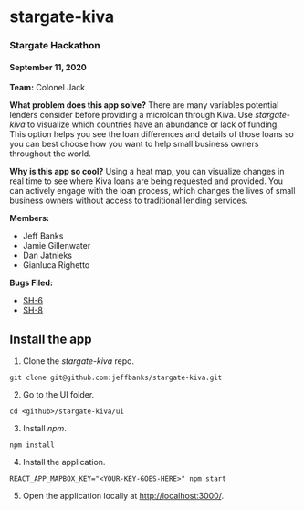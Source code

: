 # stargate-kiva
### Stargate Hackathon
#### September 11, 2020

**Team:** Colonel Jack

**What problem does this app solve?**
There are many variables potential lenders consider before providing a microloan through Kiva. Use *stargate-kiva* to visualize which countries have an abundance or lack of funding. This option helps you see the loan differences and details of those loans so you can best choose how you want to help small business owners throughout the world.

**Why is this app so cool?**
Using a heat map, you can visualize changes in real time to see where Kiva loans are being requested and provided. 
You can actively engage with the loan process, which changes the lives of small business owners without access to traditional lending services.

**Members:**
* Jeff Banks
* Jamie Gillenwater
* Dan Jatnieks
* Gianluca Righetto

**Bugs Filed:**
* [SH-6](https://datastax.jira.com/browse/SH-6)
* [SH-8](https://datastax.jira.com/browse/SH-8)

## Install the app
1. Clone the *stargate-kiva* repo.
```
git clone git@github.com:jeffbanks/stargate-kiva.git
```
2. Go to the UI folder.
```
cd <github>/stargate-kiva/ui
```
3. Install *npm*.
```
npm install
```
4. Install the application.
```
REACT_APP_MAPBOX_KEY="<YOUR-KEY-GOES-HERE>" npm start
```
5. Open the application locally at [http://localhost:3000/](http://localhost:3000/).
